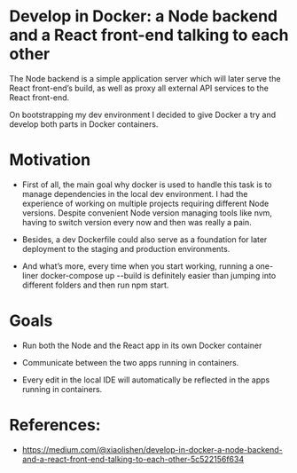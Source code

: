 # Develop in Docker: a Node backend and a React front-end talking to each other

The Node backend is a simple application server which will later serve the React front-end’s build, as well as proxy all external API services to the React front-end.

On bootstrapping my dev environment I decided to give Docker a try and develop both parts in Docker containers.

# Motivation

- First of all, the main goal why docker is used to handle this task is to manage dependencies in the local dev environment. I had the experience of working on multiple projects requiring different Node versions. Despite convenient Node version managing tools like nvm, having to switch version every now and then was really a pain.

- Besides, a dev Dockerfile could also serve as a foundation for later deployment to the staging and production environments.

- And what’s more, every time when you start working, running a one-liner docker-compose up --build is definitely easier than jumping into different folders and then run npm start.

# Goals

- Run both the Node and the React app in its own Docker container

- Communicate between the two apps running in containers.

- Every edit in the local IDE will automatically be reflected in the apps running in containers.

# References:

- https://medium.com/@xiaolishen/develop-in-docker-a-node-backend-and-a-react-front-end-talking-to-each-other-5c522156f634